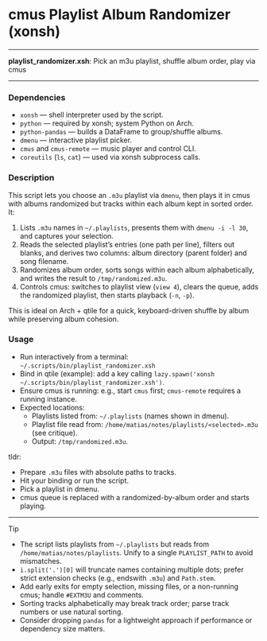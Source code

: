 # cmus Playlist Album Randomizer (xonsh)

---

**playlist_randomizer.xsh**: Pick an m3u playlist, shuffle album order, play via cmus

---

### Dependencies

- `xonsh` — shell interpreter used by the script.
- `python` — required by xonsh; system Python on Arch.
- `python-pandas` — builds a DataFrame to group/shuffle albums.
- `dmenu` — interactive playlist picker.
- `cmus` and `cmus-remote` — music player and control CLI.
- `coreutils` (`ls`, `cat`) — used via xonsh subprocess calls.

### Description

This script lets you choose an `.m3u` playlist via `dmenu`, then plays it in cmus with albums randomized but tracks within each album kept in sorted order. It:

1) Lists `.m3u` names in `~/.playlists`, presents them with `dmenu -i -l 30`, and captures your selection.
2) Reads the selected playlist’s entries (one path per line), filters out blanks, and derives two columns: album directory (parent folder) and song filename.
3) Randomizes album order, sorts songs within each album alphabetically, and writes the result to `/tmp/randomized.m3u`.
4) Controls cmus: switches to playlist view (`view 4`), clears the queue, adds the randomized playlist, then starts playback (`-n`, `-p`).

This is ideal on Arch + qtile for a quick, keyboard-driven shuffle by album while preserving album cohesion.

### Usage

- Run interactively from a terminal: `~/.scripts/bin/playlist_randomizer.xsh`
- Bind in qtile (example): add a key calling `lazy.spawn('xonsh ~/.scripts/bin/playlist_randomizer.xsh')`.
- Ensure cmus is running: e.g., start `cmus` first; `cmus-remote` requires a running instance.
- Expected locations:
  - Playlists listed from: `~/.playlists` (names shown in dmenu).
  - Playlist file read from: `/home/matias/notes/playlists/<selected>.m3u` (see critique).
  - Output: `/tmp/randomized.m3u`.

tldr:
- Prepare `.m3u` files with absolute paths to tracks.
- Hit your binding or run the script.
- Pick a playlist in dmenu.
- cmus queue is replaced with a randomized-by-album order and starts playing.

---

> [!TIP]
> - The script lists playlists from `~/.playlists` but reads from `/home/matias/notes/playlists`. Unify to a single `PLAYLIST_PATH` to avoid mismatches.
> - `i.split('.')[0]` will truncate names containing multiple dots; prefer strict extension checks (e.g., endswith `.m3u`) and `Path.stem`.
> - Add early exits for empty selection, missing files, or a non-running cmus; handle `#EXTM3U` and comments.
> - Sorting tracks alphabetically may break track order; parse track numbers or use natural sorting.
> - Consider dropping `pandas` for a lightweight approach if performance or dependency size matters.